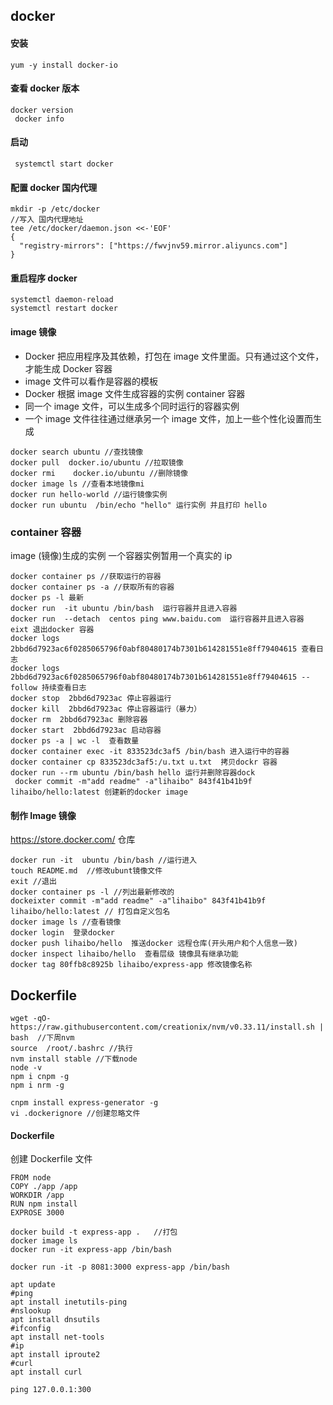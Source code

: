 ## docker

#### 安装

```code
yum -y install docker-io
```

#### 查看 docker 版本

```code
docker version
 docker info
```

#### 启动

```code
 systemctl start docker
```

#### 配置 docker 国内代理

```code
mkdir -p /etc/docker
//写入 国内代理地址
tee /etc/docker/daemon.json <<-'EOF'
{
  "registry-mirrors": ["https://fwvjnv59.mirror.aliyuncs.com"]
}
```

#### 重启程序 docker

```code
systemctl daemon-reload
systemctl restart docker
```

#### image 镜像

-   Docker 把应用程序及其依赖，打包在 image 文件里面。只有通过这个文件，才能生成 Docker 容器
-   image 文件可以看作是容器的模板
-   Docker 根据 image 文件生成容器的实例 container 容器
-   同一个 image 文件，可以生成多个同时运行的容器实例
-   一个 image 文件往往通过继承另一个 image 文件，加上一些个性化设置而生成

```code
docker search ubuntu //查找镜像
docker pull  docker.io/ubuntu //拉取镜像
docker rmi    docker.io/ubuntu //删除镜像
docker image ls //查看本地镜像mi
docker run hello-world //运行镜像实例
docker run ubuntu  /bin/echo "hello" 运行实例 并且打印 hello
```

### container 容器

image (镜像)生成的实例
一个容器实例暂用一个真实的 ip

```code
docker container ps //获取运行的容器
docker container ps -a //获取所有的容器
docker ps -l 最新
docker run  -it ubuntu /bin/bash  运行容器并且进入容器
docker run  --detach  centos ping www.baidu.com  运行容器并且进入容器
eixt 退出docker 容器
docker logs 2bbd6d7923ac6f0285065796f0abf80480174b7301b614281551e8ff79404615 查看日志
docker logs 2bbd6d7923ac6f0285065796f0abf80480174b7301b614281551e8ff79404615 -- follow 持续查看日志
docker stop  2bbd6d7923ac 停止容器运行
docker kill  2bbd6d7923ac 停止容器运行（暴力）
docker rm  2bbd6d7923ac 删除容器
docker start  2bbd6d7923ac 启动容器
docker ps -a | wc -l  查看数量
docker container exec -it 833523dc3af5 /bin/bash 进入运行中的容器
docker container cp 833523dc3af5:/u.txt u.txt  拷贝dockr 容器
docker run --rm ubuntu /bin/bash hello 运行并删除容器dock
 docker commit -m"add readme" -a"lihaibo" 843f41b41b9f lihaibo/hello:latest 创建新的docker image
```

#### 制作 Image 镜像

https://store.docker.com/ 仓库

```code
docker run -it  ubuntu /bin/bash //运行进入
touch README.md  //修改ubunt镜像文件
exit //退出
docker container ps -l //列出最新修改的
dockeixter commit -m"add readme" -a"lihaibo" 843f41b41b9f lihaibo/hello:latest // 打包自定义包名
docker image ls //查看镜像
docker login  登录docker
docker push lihaibo/hello  推送docker 远程仓库(开头用户和个人信息一致)
docker inspect lihaibo/hello  查看层级 镜像具有继承功能
docker tag 80ffb8c8925b lihaibo/express-app 修改镜像名称
```

## Dockerfile

```code
wget -qO- https://raw.githubusercontent.com/creationix/nvm/v0.33.11/install.sh | bash  //下周nvm
source  /root/.bashrc //执行
nvm install stable //下载node
node -v
npm i cnpm -g
npm i nrm -g

cnpm install express-generator -g
vi .dockerignore //创建忽略文件
```

#### Dockerfile

创建 Dockerfile 文件

```code
FROM node
COPY ./app /app
WORKDIR /app
RUN npm install
EXPROSE 3000
```

```code
docker build -t express-app .   //打包
docker image ls
docker run -it express-app /bin/bash

docker run -it -p 8081:3000 express-app /bin/bash

apt update
#ping
apt install inetutils-ping
#nslookup
apt install dnsutils
#ifconfig
apt install net-tools
#ip
apt install iproute2
#curl
apt install curl

ping 127.0.0.1:300
```
